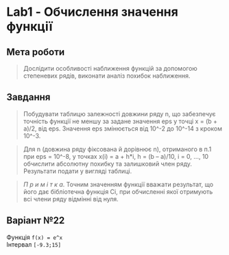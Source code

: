 # Lab1 - Обчислення значення функції

## Мета роботи
>Дослідити особливості наближення функцій за допомогою степеневих рядів, виконати аналіз похибок наближення.

## Завдання
> Побудувати таблицю залежності довжини ряду n, що забезпечує точність функції не меншу за задане значення eps у точці x = (b + a)/2, від eps. Значення eps змінюється від 10^-2 до 10^-14  з кроком 10^-3.

> Для n (довжина ряду фіксована й дорівнює n), отриманого в п.1 при eps = 10^-8, у точках x(i) = a + h\*i, h = (b – a)/10, i = 0, ..., 10 обчислити абсолютну похибку та залишковий член ряду. Результати подати у вигляді таблиці.

> *П р и м і т к а*. Точним значенням функції вважати результат, що його дає бібліотечна функція Сі, при обчисленні якої отримують всі члени ряду відмінні від нуля.

## Варіант №22
Функція `f(x) = e^x`  
Інтервал `[-9.3;15]`  